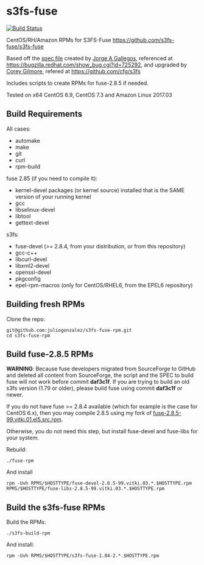 s3fs-fuse
=========

[![Build Status](https://jenkins.juliogonzalez.es/job/s3fs-fuse-rpm-build/badge/icon)](https://jenkins.juliogonzalez.es/job/s3fs-fuse-rpm-build/)

CentOS/RH/Amazon RPMs for S3FS-Fuse <https://github.com/s3fs-fuse/s3fs-fuse>

Based off the [spec file](http://kad.fedorapeople.org/packages/s3fs/s3fs.spec) created by [Jorge A Gallegos](http://kad.fedorapeople.org/), referenced at <https://bugzilla.redhat.com/show_bug.cgi?id=725292>, and upgraded by [Corey Gilmore](https://github.com/cfg), refered at <https://github.com/cfg/s3fs>

Includes scripts to create RPMs for fuse-2.8.5 if needed.

Tested on x64 CentOS 6.9, CentOS 7.3 and Amazon Linux 2017.03


Build Requirements
------------------

All cases:

* automake
* make
* git
* curl
* rpm-build

fuse 2.85 (if you need to compile it):

* kernel-devel packages (or kernel source) installed that is the SAME version of your running kernel
* gcc
* libselinux-devel
* libtool
* gettext-devel

s3fs:

* fuse-devel (>= 2.8.4, from your distribution, or from this repository)
* gcc-c++
* libcurl-devel
* libxml2-devel
* openssl-devel
* pkgconfig
* epel-rpm-macros (only for CentOS/RHEL6, from the EPEL6 repository)


Building fresh RPMs
-------------------

Clone the repo:

    git@github.com:juliogonzalez/s3fs-fuse-rpm.git
    cd s3fs-fuse-rpm


Build fuse-2.8.5 RPMs
---------------------

**WARNING**: Because fuse developers migrated from SourceForge to GitHub and deleted all content from SourceForge, the script and the SPEC to build fuse will not work before commit **daf3c1f**. If you are trying to build an old s3fs version (1.79 or older), please build fuse using commit **daf3c1f** or newer.

If you do not have fuse >= 2.8.4 available (which for example is the case for CentOS 6.x), then you may compile 2.8.5 using my fork of [fuse-2.8.5-99.vitki.01.el5.src.rpm](http://rpm.vitki.net/pub/centos/6/source/fuse-2.8.5-99.vitki.01.el5.src.rpm).

Otherwise, you do not need this step, but install fuse-devel and fuse-libs for your system.

Rebuild:

    ./fuse-rpm

And install

    rpm -Uvh RPMS/$HOSTTYPE/fuse-devel-2.8.5-99.vitki.03.*.$HOSTTYPE.rpm RPMS/$HOSTTYPE/fuse-libs-2.8.5-99.vitki.03.*.$HOSTTYPE.rpm


Build the s3fs-fuse RPMs
------------------------

Build the RPMs:

    ./s3fs-build-rpm

And install:

    rpm -Uvh RPMS/$HOSTTYPE/s3fs-fuse-1.84-2.*.$HOSTTYPE.rpm
